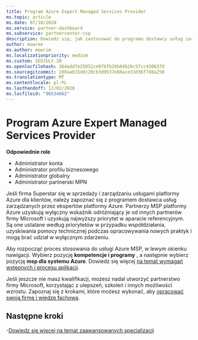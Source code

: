 ```yaml
---
title: Program Azure Expert Managed Services Provider
ms.topic: article
ms.date: 07/10/2020
ms.service: partner-dashboard
ms.subservice: partnercenter-csp
description: Dowiedz się, jak zastosować do programu dostawcy usług zarządzanych przez ekspertów platformy Azure, aby uzyskać dostęp od innych partnerów i uzyskać najwyższy priorytet w aparacie referencyjnym.
author: mowree
ms.author: mowrim
ms.localizationpriority: medium
ms.custom: SEOJULY.20
ms.openlocfilehash: 364add7e25052ce97bfb26b84b26c5fcc430637d
ms.sourcegitcommit: 2d9aab15ddc20cb3d9537e68ace33d36f7d8a250
ms.translationtype: MT
ms.contentlocale: pl-PL
ms.lasthandoff: 12/02/2020
ms.locfileid: "96534662"
---
```

# <a name="azure-expert-managed-services-provider-program"></a>Program Azure Expert Managed Services Provider

**Odpowiednie role**

- Administrator konta
- Administrator profilu biznesowego
- Administrator globalny
- Administrator partnerski MPN

Jeśli firma Superstar się w sprzedaży i zarządzaniu usługami platformy Azure dla klientów, należy zapoznać się z programem dostawca usług zarządzanych przez ekspertów platformy Azure. Partnerzy MSP platformy Azure uzyskują wyłączny wskaźnik odróżniający je od innych partnerów firmy Microsoft i uzyskują najwyższy priorytet w aparacie referencyjnym. Są one ustalane według priorytetów w przypadku współdziałania, uzyskiwania pomocy technicznej podczas opracowywania nowych praktyk i mogą brać udział w wyłącznym zdarzeniu.

Aby rozpocząć proces stosowania do usługi Azure MSP, w lewym okienku nawigacji. Wybierz pozycję **kompetencje i programy** , a następnie wybierz pozycję **msp dla systemu Azure**. Dowiedz się więcej [na temat wymagań wstępnych i procesu aplikacji](https://partner.microsoft.com/membership/azure-expert-msp). 

Jeśli jeszcze nie masz kwalifikacji, możesz nadal utworzyć partnerstwo firmy Microsoft, korzystając z ulepszeń, szkoleń i innych możliwości wzrostu.
Zapoznaj się z krokami, które możesz wykonać, aby [opracować swoją firmę i wiedzę fachową](https://partner.microsoft.com/membership/azure-expert-msp).

## <a name="next-steps"></a>Następne kroki

-[Dowiedz się więcej na temat zaawansowanych specjalizacji](advanced-specializations.md)
